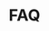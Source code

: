 ---
templateKey: 'faq-page'
path: /faq
title: FAQ
heroImage: ../../img/faq-studenthotels.jpg
heading: Domande Frequenti
faq:
    - question: Come funziona StudentHotels.it?
      answer: >
        StuedntHotels.it compara i migliori siti di prenotazioni per aiutarti a trovare la sistemazione al prezzo migliore raggruppando tutte le offerte in modo trasparente. Appena trovi una struttura di tuo interesse basta cliccare sulla comparazione dei prezzi, potrai così finalizzare la prenotazione sul sito del nostro partner a cui verrai reindirizzato. Il servizio è completamente gratuito.
    - question: Come faccio a trovare StudentHotels.it sui social media?
      answer: >
        Seguici su Facebook, Instagram, e Twitter. Puoi dare un'occhiata alle fantastiche community e alle interessanti informazioni sulle strutture.
    - question: Con quali criteri StudentHotels.it seleziona i risultati di ricerca?
      answer: >
        Le strutture vengono mostrate sulla base dei criteri di ricerca e dei filtri da te selezionati. Inoltre, usiamo diversi algoritmi per mostrarti i risultati di ricerca migliori.
    - question: Posso fidarmi di StudentHotels.it?
      answer: >
        StudentHotels.it è stata create da Filippo Ferri che ne è l'attuale CEO. StudentHotels.it collabora solo con siti web affidabili nella qualità e nel servizio. Per parlare con uno dei nostri collaboratori personalmente basta inviare una e-mail. Il nostro team sarà felice di aiutarti.
    - question: Come posso controllare se c'è disponibilità in un hotel?
      answer: >
        Dalla pagina del singolo hotel clicca su 'compara prezzi' posto a destra. Inserisci le date della tua vacanza utilizzando il calendario presente nel riquadro relativo alla ricerca. In questo modo saprai subito se la struttura è ancora disponibile nelle date selezionate.
    - question: Perché i prezzi di uno stesso hotel sono così diversi tra loro?
      answer: >
        StudentHotels.it trova il prezzo migliore per lo stesso hotel nel periodo desiderato. Poiché i vari siti di prenotazioni propongono ognuno delle offerte diverse, ci può essere una convenienza di prezzo fino al 60%. StudentHotels.it mostra, con trasparenza, tutti i prezzi dandoti la possibilità di scegliere l'offerta migliore da prenotare. Il prezzo è soggetto a variazione sia in fase di verifica della disponibilità sia quando si viene reinidirizzati sul sito di prenotazione corrispondente par le votalità dei prezzi non dipendente da noi.
    - question: Come posso contattare StudentHotels.it?
      answer: >
        Non vediamo l'ora di ricevere il tuo messaggio. Inviaci una e-mail a support@studenthotels.it oppure lascia un messaggio su Facebook, Instagram o Twitter.
    - question: Posso pubblicare la mia struttura studentesca su StudentHotels.it?
      answer: >
        Non è possibile pubblicare strutture direttamente su StudentHotels.it. Saremmo però felici di aiutarti a trovare i migliori partner con i quali avrai modo di comparire anche sul nostro portale. Inviaci una e-mail con tutte le informazioni riguardati la struttura, i partner con cui collabori attualmente e un link della struttura a support@studenthotels.it.
---